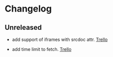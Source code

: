 # Changelog

## Unreleased

- add support of iframes with srcdoc attr. [Trello](https://trello.com/c/LgVKNT5Y/196-iframe-srcdoc-attribute-not-supported-in-dom-snapshot-and-dom-capture)

- add time limit to fetch. [Trello](https://trello.com/c/wL1UaMT8/231-dom-capture-fetches-are-not-time-limited)
